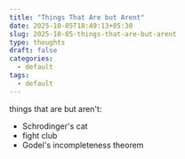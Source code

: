 ```yaml
---
title: "Things That Are but Arent"
date: 2025-10-05T18:49:13+05:30
slug: 2025-10-05-things-that-are-but-arent
type: thoughts
draft: false
categories:
  - default
tags:
  - default
---
```


things that are but aren't: 
- Schrodinger's cat
- fight club
- Godel's incompleteness theorem 
